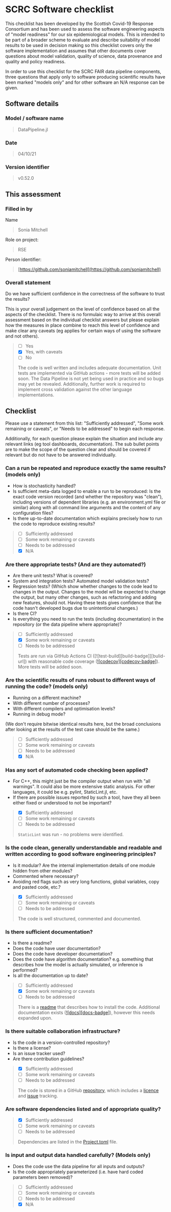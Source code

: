 # SCRC Software checklist

This checklist has been developed by the Scottish Covid-19 Response Consortium and has been used to assess the software engineering aspects of "model readiness" for our
six epidemiological models. This is intended to be part of a broader scheme to evaluate and describe suitability of model results to be used in decision making so
this checklist covers only the software implementation and assumes that other documents cover questions about model validation, quality of science,
data provenance and quality and policy readiness.

In order to use this checklist for the SCRC FAIR data pipeline components, three questions that apply only to software producing scientific results have been marked "models only" and for other software an N/A response can be given.

## Software details

### Model / software name

> DataPipeline.jl

### Date

> 04/10/21

### Version identifier

> v0.52.0

## This assessment

### Filled in by

Name

> Sonia Mitchell

Role on project:

> RSE

Person identifier:

> [https://github.com/soniamitchell](https://github.com/soniamitchell)

### Overall statement

Do we have sufficient confidence in the correctness of the software to trust the results?

This is your overall judgement on the level of confidence based on all the aspects of the checklist. There is no formulaic way to arrive at this overall assessment based on the individual checklist answers but please explain how the measures in place combine to reach this level of confidence and make clear any caveats (eg applies for certain ways of using the software and not others).

> - [ ] Yes
> - [x] Yes, with caveats
> - [ ] No
>
> The code is well written and includes adequate documentation. Unit tests are implemented
> via GitHub actions - more tests will be added soon. The Data Pipeline is not yet being
> used in practice and so bugs may yet be revealed. Additionally, further work is required
> to implement cross validation against the other language implementations.

## Checklist

Please use a statement from this list: "Sufficiently addressed", "Some work remaining or caveats", or "Needs to be addressed" to begin each response.

Additionally, for each question please explain the situation and include any relevant links (eg tool dashboards, documentation). The sub bullet points are to make the scope of the question clear and should be covered if relevant but do not have to be answered individually.

### Can a run be repeated and reproduce exactly the same results? (models only)

- How is stochasticity handled?
- Is sufficient meta-data logged to enable a run to be reproduced: Is the exact code version recorded (and whether the repository was "clean"), including versions of dependent libraries (e.g. an environment.yml file or similar) along with all command line arguments and the content of any configuration files?
- Is there up-to-date documentation which explains precisely how to run the code to reproduce existing results?

> - [ ] Sufficiently addressed
> - [ ] Some work remaining or caveats
> - [ ] Needs to be addressed
> - [x] N/A

### Are there appropriate tests?  (And are they automated?)

- Are there unit tests? What is covered?
- System and integration tests?  Automated model validation tests?
- Regression tests? (Which show whether changes to the code lead to changes in the output. Changes to the model will be expected to change the output, but many other changes, such as refactoring and adding new features, should not. Having these tests gives confidence that the code hasn't developed bugs due to unintentional changes.)
- Is there CI?
- Is everything you need to run the tests (including documentation) in the repository (or the data pipeline where appropriate)?

> - [ ] Sufficiently addressed
> - [x] Some work remaining or caveats
> - [ ] Needs to be addressed
>
> Tests are run via GitHub Actions CI ([![test-build][build-badge]][bulid-url]) with
> reasonable code coverage ([![codecov][codecov-badge]][codecov-url]). More tests will be
> added soon.

### Are the scientific results of runs robust to different ways of running the code? (models only)

- Running on a different machine?
- With different number of processes?
- With different compilers and optimisation levels?
- Running in debug mode?

(We don't require bitwise identical results here, but the broad conclusions after looking at the results of the test case should be the same.)

> - [ ] Sufficiently addressed
> - [ ] Some work remaining or caveats
> - [ ] Needs to be addressed
> - [x] N/A

### Has any sort of automated code checking been applied?

- For C++, this might just be the compiler output when run with "all warnings". It could also be more extensive static analysis. For other languages, it could be e.g. pylint, StaticLint.jl, etc.
- If there are possible issues reported by such a tool, have they all been either fixed or understood to not be important?

> - [x] Sufficiently addressed
> - [ ] Some work remaining or caveats
> - [ ] Needs to be addressed
>
> `StaticLint` was run - no problems were identified.

### Is the code clean, generally understandable and readable and written according to good software engineering principles?

- Is it modular?  Are the internal implementation details of one module hidden from other modules?
- Commented where necessary?
- Avoiding red flags such as very long functions, global variables, copy and pasted code, etc.?

> - [x] Sufficiently addressed
> - [ ] Some work remaining or caveats
> - [ ] Needs to be addressed
>
> The code is well structured, commented and documented.

### Is there sufficient documentation?

- Is there a readme?
- Does the code have user documentation?
- Does the code have developer documentation?
- Does the code have algorithm documentation? e.g. something that describes how the model is actually simulated, or inference is performed?
- Is all the documentation up to date?

> - [ ] Sufficiently addressed
> - [x] Some work remaining or caveats
> - [ ] Needs to be addressed
>
> There is a [readme][DataPipeline] that describes how to install the code. Additional
> documentation exists ([![docs][docs-badge]][docs-url]), however this needs expanded upon.

### Is there suitable collaboration infrastructure?

- Is the code in a version-controlled repository?
- Is there a license?
- Is an issue tracker used?
- Are there contribution guidelines?

> - [x] Sufficiently addressed
> - [ ] Some work remaining or caveats
> - [ ] Needs to be addressed
>
> The code is stored in a GitHub [repository][DataPipeline], which includes a
> [licence][licence] and [issue][issues] tracking.

### Are software dependencies listed and of appropriate quality?

> - [x] Sufficiently addressed
> - [ ] Some work remaining or caveats
> - [ ] Needs to be addressed
>
> Dependencies are listed in the [Project.toml][dependencies] file.

### Is input and output data handled carefully? (Models only)

- Does the code use the data pipeline for all inputs and outputs?
- Is the code appropriately parameterized (i.e. have hard coded parameters been removed)?

> - [ ] Sufficiently addressed
> - [ ] Some work remaining or caveats
> - [ ] Needs to be addressed
> - [x] N/A

[build-url]: https://github.com/FAIRDataPipeline/DataPipeline.jl/actions/workflows/testing.yaml
[codecov-url]: https://codecov.io/gh/FAIRDataPipeline/DataPipeline.jl
[DataPipeline]: https://github.com/FAIRDataPipeline/DataPipeline.jl
[docs-url]: https://www.fairdatapipeline.org/DataPipeline.jl/stable/
[licence]: https://github.com/FAIRDataPipeline/DataPipeline.jl/blob/main/LICENSE.md
[issues]: https://github.com/FAIRDataPipeline/DataPipeline.jl/issues
[dependencies]: https://github.com/FAIRDataPipeline/DataPipeline.jl/blob/main/Project.toml